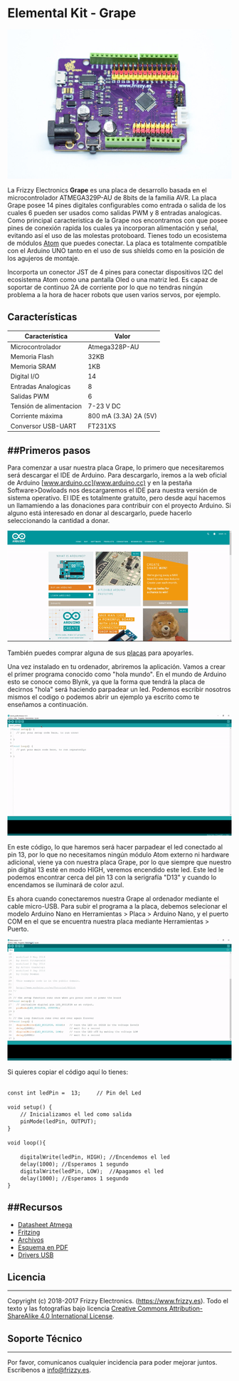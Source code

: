 
# Elemental Kit - Grape

[![Texto alternativo](images/grape1.jpg "Placa Grape")](www.frizzy.es/grape)

La Frizzy Electronics **Grape** es una placa de desarrollo basada en el microcontrolador ATMEGA329P-AU de 8bits de la familia AVR. La placa Grape posee 14 pines digitales configurables como entrada o salida de los cuales 6 pueden ser usados como salidas PWM y 8 entradas analogicas. Como principal caracteristica de la Grape nos encontramos con que posee pines de conexión rapida los cuales ya incorporan alimentación y señal, evitando así el uso de las molestas protoboard. Tienes todo un ecosistema de módulos [Atom](https://frizzy.es/elemental-kit/) que puedes conectar. La placa es totalmente compatible con el Arduino UNO tanto en el uso de sus shields como en la posición de los agujeros de montaje.

Incorporta un conector JST de 4 pines para conectar dispositivos I2C del ecosistema Atom como una pantalla Oled o una matriz led. Es capaz de soportar de continuo 2A de corriente por lo que no tendras ningún problema a la hora de hacer robots que usen varios servos, por ejemplo.



## Características

| Característica |     Valor             |
| ----- | -----------------              |
| Microcontrolador   | Atmega328P-AU     |
| Memoria Flash      | 32KB              |
| Memoria SRAM       | 1KB               |
| Digital I/O        | 14                |
| Entradas Analogicas| 8                 |
| Salidas PWM        | 6                 |
| Tensión de alimentacion |7-23 V DC     |
| Corriente máxima |800 mA (3.3A) 2A (5V)|
| Conversor USB-UART |     FT231XS       |


##Primeros pasos
--------


Para comenzar a usar nuestra placa Grape, lo primero que necesitaremos será descargar el IDE de Arduino. Para descargarlo, iremos a la web oficial de Arduino [www.arduino.cc](www.arduino.cc) y en la pestaña Software>Dowloads nos descargaremos el IDE para nuestra versión de sistema operativo. El IDE es totalmente gratuito, pero desde aquí hacemos un llamamiendo a las donaciones para contribuir con el proyecto Arduino. Si alguno está interesado en donar al descargarlo, puede hacerlo seleccionando la cantidad a donar. 

[![Texto alternativo](images/descargando.gif "Placa Grape")](www.frizzy.es/grape)

También puedes comprar alguna de sus [placas](https://store.arduino.cc/) para apoyarles.

Una vez instalado en tu ordenador, abriremos la aplicación. Vamos a crear el primer programa conocido como "hola mundo". En el mundo de Arduino esto se conoce como Blynk, ya que la forma que tendrá la placa de decirnos "hola" será haciendo parpadear un led. Podemos escribir nosotros mismos el codigo o podemos abrir un ejemplo ya escrito como te enseñamos a continuación.

[![Texto alternativo](images/ejemplo-blynk.gif "Placa Grape")](www.frizzy.es/grape)

En este código, lo que haremos será hacer parpadear el led conectado al pin 13, por lo que no necesitamos ningún módulo Atom externo ni hardware adicional, viene ya con nuestra placa Grape, por lo que siempre que nuestro pin digital 13 esté en modo HIGH, veremos encendido este led. Este led le podemos encontrar cerca del pin 13 con la serigrafía "D13" y cuando lo encendamos se iluminará de color azul. 

Es ahora cuando conectaremos nuestra Grape al ordenador mediante el cable micro-USB. Para subir el programa a la placa, debemos selecionar el modelo Arduino Nano en Herramientas > Placa > Arduino Nano, y el puerto COM en el que se encuentra nuestra placa mediante Herramientas > Puerto. 

[![Texto alternativo](images/subiendo.gif "Placa Grape")](www.frizzy.es/grape)

Si quieres copiar el código aquí lo tienes:

```arduino

const int ledPin =  13;     // Pin del Led

void setup() {
    // Inicializamos el led como salida
    pinMode(ledPin, OUTPUT);
}

void loop(){

    digitalWrite(ledPin, HIGH); //Encendemos el led
    delay(1000); //Esperamos 1 segundo
    digitalWrite(ledPin, LOW);  //Apagamos el led
    delay(1000); //Esperamos 1 segundo
}
```


##Recursos
-------

-   [Datasheet Atmega](http://ww1.microchip.com/downloads/en/DeviceDoc/Atmel-42735-8-bit-AVR-Microcontroller-ATmega328-328P_Datasheet.pdf "File: Datasheet.pdf")
-   [Fritzing](https://raw.githubusercontent.com/FrizzyElectronics/AtomModulesFritzingParts/master/FritzingParts/Grape.fzpz "File:Grape.fzpz")
-   [Archivos](https://github.com/FrizzyElectronics/Grape)
-   [Esquema en PDF](https://raw.githubusercontent.com/FrizzyElectronics/Grape/master/Hardware/KiCAD/pdf/Grape.pdf "File:Grape.pdf")
-   [Drivers USB](http://www.ftdichip.com/Drivers/VCP.htm)

## Licencia
-------
Copyright (c) 2018-2017 Frizzy Electronics. (https://www.frizzy.es). Todo el texto y las fotografías bajo licencia <a rel="license" href="http://creativecommons.org/licenses/by-sa/4.0/">Creative Commons Attribution-ShareAlike 4.0 International License</a>. <a rel="license" href="http://creativecommons.org/licenses/by-sa/4.0/"> </a>

## Soporte Técnico
-------
Por favor, comunicanos cualquier incidencia para poder mejorar juntos. Escribenos a [info@frizzy.es](info@frizzy.es). 

